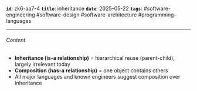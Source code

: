 **`id`**: zk6-aa7-4
**`title`**: inheritance
**`date`**: 2025-05-22
**`tags`**: #software-engineering #software-design #software-architecture #programming-languages

---

###### Content

-   **Inheritance (is-a relationship)** = hierarchical reuse (parent-child), largely irrelevant today
-   **Composition (has-a relationship)** = one object contains others
-   All major languages and known engineers suggest composition over inheritance
